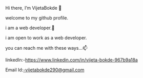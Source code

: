 Hi there, I’m VijetaBokde 👋 


welcome to my github profile.


i am a web developer.👀


i am open to work as a web developer.


you can reach me with these ways...📫


linkedIn:-https://www.linkedin.com/in/vijeta-bokde-967b9a18a


Email Id:-vijetabokde290@gmail.com



